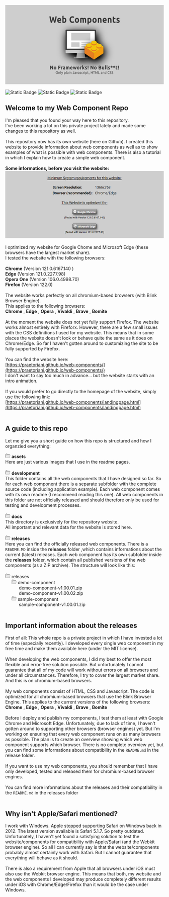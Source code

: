 ![Web Components](./assets/Web-Components-Profile-Image.png)


![Static Badge](https://img.shields.io/badge/Uses%20HTML5-%23525252?style=plastic&logo=html5&logoColor=%2333bbff&label=%20&labelColor=%23525252&link=https%3A%2F%2Fgithub.com%2Fpraetoriani)
![Static Badge](https://img.shields.io/badge/Uses%20CSS3-%23525252?style=plastic&logo=css3&logoColor=%2333CC33&label=%20&labelColor=%23525252&link=https%3A%2F%2Fgithub.com%2Fpraetoriani)
![Static Badge](https://img.shields.io/badge/Uses%20Javascript-%23525252?style=plastic&logo=javascript&logoColor=%23ffd633&label=%20&labelColor=%23525252&link=https%3A%2F%2Fgithub.com%2Fpraetoriani)


## Welcome to my Web Component Repo

I'm pleased that you found your way here to this repository.<br>I've been working a lot on this private project lately and made some changes to this repository as well.
<br><br>
This repository now has its own website (here on Github). I created this website to provide information about web components as well as to show examples of what is possible with web components. There is also a tutorial in which I explain how to create a simple web component.
<br><br>
**Some informations, before you visit the website:**
![Website Requirements](./assets/website-requirements.png)
<br><br>
I optimized my website for Google Chome and Microsoft Edge (these browsers have the largest market share).<br>
I tested the website with the following browsers:
<br><br>
<strong>Chrome</strong> (Version 121.0.6167.140 ) <br>
<strong>Edge</strong> (Version 121.0.2277.98) <br>
<strong>Opera One</strong> (Version 106.0.4998.70) <br>
<strong>Firefox</strong> (Version 122.0) <br>
<br>
The website works perfectly on all chromium-based browsers (with Blink Browser Engine).<br>
This applies to the following browsers:<br>
<strong>Chrome</strong> , <strong>Edge</strong> , <strong>Opera</strong> , <strong>Vivaldi</strong> , <strong>Brave</strong> , <strong>Bomite</strong>
<br><br>
At the moment the website does not yet fully support Firefox. The website works almost entirely with Fireforx. However, there are a few small issues with the CSS definitions I used for my website. This means that in some places the website doesn't look or behave quite the same as it does on Chrome/Edge. So far I haven't gotten around to customizing the site to be fully supported by Firefox.
<br><br>
You can find the website here:<br>
[https://praetoriani.github.io/web-components/](https://praetoriani.github.io/web-components/)
<br>
I don't want to say too much in advance... but the website starts with an intro animation.<br><br>If you would prefer to go directly to the homepage of the website, simply use the following link:<br>
[https://praetoriani.github.io/web-components/landingpage.html](https://praetoriani.github.io/web-components/landingpage.html)
<br><br>

## A guide to this repo

Let me give you a short guide on how this repo is structured and how I organzied everything:

<img src="./assets/directory.svg" width="16px"> **assets**<br>
Here are just various images that I use in the readme pages.
<br><br>
<img src="./assets/directory.svg" width="16px"> **development**<br>
This folder contains all the web components that I have designed so far. So for each web component there is a separate subfolder with the complete source code (including application example). Each web component comes with its own readme (I recommend reading this one). All web components in this folder are not officially released and should therefore only be used for testing and development processes.
<br><br>
<img src="./assets/directory.svg" width="16px"> **docs**<br>
This directory is exclusively for the repository website.<br>All important and relevant data for the website is stored here.
<br><br>
<img src="./assets/directory.svg" width="16px"> **releases**<br>
Here you can find the officially released web components. There is a <code>README.MD</code> inside the <b>releases</b> folder ,which contains informations about the current (latest) releases. Each web component has its own subfolder inside the <b>releases</b> folder, which contain all published versions of the web components (as a ZIP archive). The structure will look like this:
<br><br>
<img src="./assets/directory.svg" width="16px"> releases<br>
&nbsp;&nbsp;&nbsp;&nbsp;&nbsp;<img src="./assets/directory.svg" width="16px"> demo-component<br>
&nbsp;&nbsp;&nbsp;&nbsp;&nbsp;&nbsp;&nbsp;&nbsp;&nbsp;&nbsp;&nbsp;demo-component-v1.00.01.zip<br>
&nbsp;&nbsp;&nbsp;&nbsp;&nbsp;&nbsp;&nbsp;&nbsp;&nbsp;&nbsp;&nbsp;demo-component-v1.00.02.zip<br>
&nbsp;&nbsp;&nbsp;&nbsp;&nbsp;<img src="./assets/directory.svg" width="16px"> sample-component<br>
&nbsp;&nbsp;&nbsp;&nbsp;&nbsp;&nbsp;&nbsp;&nbsp;&nbsp;&nbsp;&nbsp;sample-component-v1.00.01.zip<br>
<br>

## Important information about the releases
First of all: This whole repo is a private project in which I have invested a lot of time (especially recently). I developed every single web component in my free time and make them available here (under the MIT license).
<br><br>
When developing the web components, I did my best to offer the most flexible and error-free solution possible. But unfortunately I cannot guarantee that all of my code will work without errors on all browsers and under all circumstances. Therefore, I try to cover the largest market share. And this is on chromium-based browsers.
<br><br>
My web components consist of HTML, CSS and Javascript. The code is optimized for all chromium-based browsers that use the Blink Browser Engine. This applies to the current versions of the following browsers:<br>
<strong>Chrome</strong> , <strong>Edge</strong> , <strong>Opera</strong> , <strong>Vivaldi</strong> , <strong>Brave</strong> , <strong>Bomite</strong>
<br><br>
Before I deploy and publish my components, I test them at least with Google Chrome and Microsoft Edge. Unfortunately, due to lack of time, I haven't gotten around to supporting other browsers (browser engines) yet. But I'm working on ensuring that every web component runs on as many browsers as possible. The plan is to create an overview showing which web component supports which browser. There is no complete overview yet, but you can find some informations about compatibility in the <code>README.md</code> in the release folder.
<br><br>
If you want to use my web components, you should remember that I have only developed, tested and released them for chromium-based browser engines.
<br><br>
You can find more informations about the releases and their compatibility in the <code>README.md</code> in the releases folder
<br><br>

## Why isn't Apple/Safari mentioned?
I work with Windows. Apple stopped supporting Safari on Windows back in 2012. The latest version available is Safari 5.1.7. So pretty outdated. Unfortunately, I haven't yet found a satisfying solution to test the website/components for compatibility with Apple/Safari (and the Webkit browser engine). So all I can currently say is that the website/components probably almost certainly work with Safari. But I cannot guarantee that everything will behave as it should.
<br><br>
There is also a requirement from Apple that all browsers under iOS must also use the Webkit browser engine. This means that both, my website and the web components I developed may produce completely different results under iOS with Chrome/Edge/Firefox than it would be the case under Windows.
